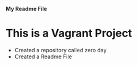 **My Readme File**
# This is a Vagrant Project
* Created a repository called zero day
* Created a Readme File
